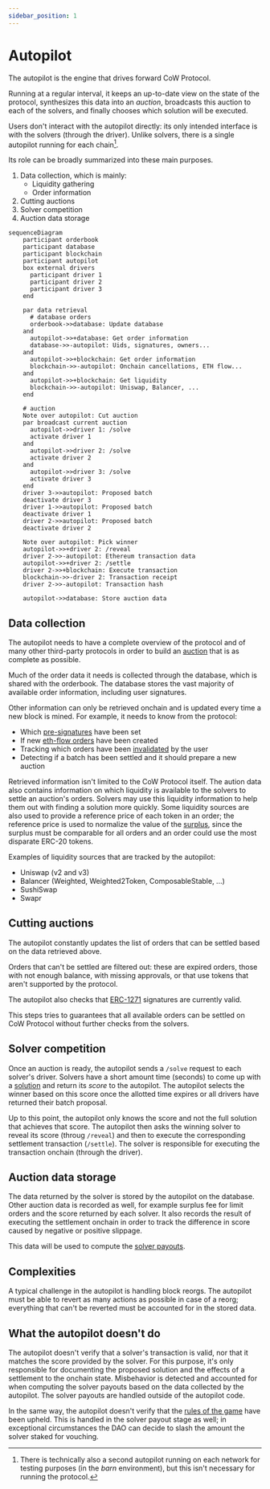 ```yaml
---
sidebar_position: 1
---
```


# Autopilot

The autopilot is the engine that drives forward CoW Protocol.

Running at a regular interval, it keeps an up-to-date view on the state of the protocol,
synthesizes this data into an _auction_,
broadcasts this auction to each of the solvers,
and finally chooses which solution will be executed.

Users don't interact with the autopilot directly: its only intended interface is with the solvers (through the driver).
Unlike solvers, there is a single autopilot running for each chain[^barn].

Its role can be broadly summarized into these main purposes.

1. Data collection, which is mainly:
   - Liquidity gathering
   - Order information
2. Cutting auctions
3. Solver competition
4. Auction data storage

```mermaid
sequenceDiagram
    participant orderbook
    participant database
    participant blockchain
    participant autopilot
    box external drivers
      participant driver 1
      participant driver 2
      participant driver 3
    end

    par data retrieval
      # database orders
      orderbook->>database: Update database
    and
      autopilot->>+database: Get order information
      database->>-autopilot: Uids, signatures, owners...
    and
      autopilot->>+blockchain: Get order information
      blockchain->>-autopilot: Onchain cancellations, ETH flow...
    and
      autopilot->>+blockchain: Get liquidity
      blockchain->>-autopilot: Uniswap, Balancer, ...
    end

    # auction
    Note over autopilot: Cut auction
    par broadcast current auction
      autopilot->>driver 1: /solve
      activate driver 1
    and
      autopilot->>driver 2: /solve
      activate driver 2
    and
      autopilot->>driver 3: /solve
      activate driver 3
    end
    driver 3->>autopilot: Proposed batch
    deactivate driver 3
    driver 1->>autopilot: Proposed batch
    deactivate driver 1
    driver 2->>autopilot: Proposed batch
    deactivate driver 2

    Note over autopilot: Pick winner
    autopilot->>+driver 2: /reveal
    driver 2->>-autopilot: Ethereum transaction data
    autopilot->>+driver 2: /settle
    driver 2->>+blockchain: Execute transaction
    blockchain->>-driver 2: Transaction receipt
    driver 2->>-autopilot: Transaction hash

    autopilot->>database: Store auction data
```

[^barn]: There is technically also a second autopilot running on each network for testing purposes (in the _barn_ environment), but this isn't necessary for running the protocol.

## Data collection

The autopilot needs to have a complete overview of the protocol and of many other third-party protocols in order to build an [auction](/cow-protocol/reference/core/auctions/schema) that is as complete as possible.

Much of the order data it needs is collected through the database, which is shared with the orderbook.
The database stores the vast majority of available order information, including user signatures.

Other information can only be retrieved onchain and is updated every time a new block is mined. For example, it needs to know from the protocol:

- Which [pre-signatures](/cow-protocol/reference/core/signing-schemes#presign) have been set
- If new [eth-flow orders](/cow-protocol/tutorials/cow-swap/native#eth-flow) have been created
- Tracking which orders have been [invalidated](/cow-protocol/reference/contracts/core/settlement#invalidateorder) by the user
- Detecting if a batch has been settled and it should prepare a new auction

Retrieved information isn't limited to the CoW Protocol itself.
The aution data also contains information on which liquidity is available to the solvers to settle an auction's orders.
Solvers may use this liquidity information to help them out with finding a solution more quickly.
Some liquidity sources are also used to provide a reference price of each token in an order;
the reference price is used to normalize the value of the [surplus](/cow-protocol/reference/core/auctions/the-problem), since the surplus must be comparable for all orders and an order could use the most disparate ERC-20 tokens.

Examples of liquidity sources that are tracked by the autopilot:
- Uniswap (v2 and v3)
- Balancer (Weighted, Weighted2Token, ComposableStable, ...)
- SushiSwap
- Swapr

## Cutting auctions

The autopilot constantly updates the list of orders that can be settled based on the data retrieved above.

Orders that can't be settled are filtered out: these are expired orders, those with not enough balance, with missing approvals, or that use tokens that aren't supported by the protocol.

The autopilot also checks that [ERC-1271](/cow-protocol/reference/core/signing-schemes#erc-1271) signatures are currently valid.

This steps tries to guarantees that all available orders can be settled on CoW Protocol without further checks from the solvers.

## Solver competition

Once an auction is ready, the autopilot sends a `/solve` request to each solver's driver.
Solvers have a short amount time (seconds) to come up with a [solution](/cow-protocol/core/auctions/the-problem#solution) and return its _score_ to the autopilot.
The autopilot selects the winner based on this score once the allotted time expires or all drivers have returned their batch proposal.

Up to this point, the autopilot only knows the score and not the full solution that achieves that score.
The autopilot then asks the winning solver to reveal its score (throug `/reveal`) and then to execute the corresponding settlement transaction (`/settle`).
The solver is responsible for executing the transaction onchain (through the driver).

## Auction data storage

The data returned by the solver is stored by the autopilot on the database.
Other auction data is recorded as well, for example surplus fee for limit orders and the score returned by each solver.
It also records the result of executing the settlement onchain in order to track the difference in score caused by negative or positive slippage.

This data will be used to compute the [solver payouts](/cow-protocol/reference/core/auctions/rewards).
## Complexities

A typical challenge in the autopilot is handling block reorgs.
The autopilot must be able to revert as many actions as possible in case of a reorg; everything that can't be reverted must be accounted for in the stored data.

## What the autopilot doesn't do

The autopilot doesn't verify that a solver's transaction is valid, nor that it matches the score provided by the solver.
For this purpose, it's only responsible for documenting the proposed solution and the effects of a settlement to the onchain state.
Misbehavior is detected and accounted for when computing the solver payouts based on the data collected by the autopilot.
The solver payouts are handled outside of the autopilot code.

In the same way, the autopilot doesn't verify that the [rules of the game](/cow-protocol/reference/core/auctions/social-consensus) have been upheld.
This is handled in the solver payout stage as well; in exceptional circumstances the DAO can decide to slash the amount the solver staked for vouching.
